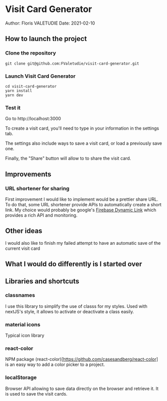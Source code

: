 # Visit Card Generator

Author: Floris VALETUDIE
Date: 2021-02-10

## How to launch the project

### Clone the repository
```
git clone git@github.com:FValetudie/visit-card-generator.git
```

### Launch Visit Card Generator
```
cd visit-card-generator
yarn install
yarn dev
```

### Test it
Go to http://localhost:3000

To create a visit card, you'll need to type in your information in the settings tab.

The settings also include ways to save a visit card, or load a previously save one.

Finally, the "Share" button will allow to to share the visit card.

## Improvements

### URL shortener for sharing
First improvement I would like to implement would be a prettier share URL.
To do that, some URL shortener provide APIs to automatically create a short link.
My choice would probably be google's [Firebase Dynamic Link](https://firebase.google.com/docs/dynamic-links/rest) which provides a rich API and monitoring.

## Other ideas
I would also like to finish my failed attempt to have an automatic save of the current visit card

## What I would do differently is I started over

## Libraries and shortcuts

### classnames
I use this library to simplify the use of classs for my styles. Used with nextJS's style, it allows to activate or deactivate a class easily.

### material icons
Typical icon library

### react-color
NPM package (react-color)[https://github.com/casesandberg/react-color] is an easy way to add a color picker to a project.

### localStorage
Browser API allowing to save data directly on the browser and retrieve it.
It is used to save the visit cards.
